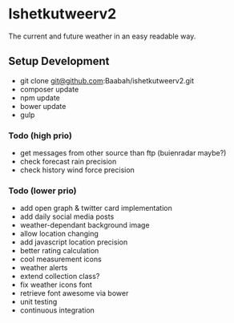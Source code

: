 Ishetkutweerv2
========================
The current and future weather in an easy readable way.

## Setup Development

* git clone git@github.com:Baabah/ishetkutweerv2.git
* composer update
* npm update
* bower update
* gulp

### Todo (high prio)
* get messages from other source than ftp (buienradar maybe?)
* check forecast rain precision
* check history wind force precision

### Todo (lower prio)
* add open graph & twitter card implementation
* add daily social media posts
* weather-dependant background image
* allow location changing
* add javascript location precision
* better rating calculation
* cool measurement icons
* weather alerts
* extend collection class?
* fix weather icons font
* retrieve font awesome via bower
* unit testing
* continuous integration